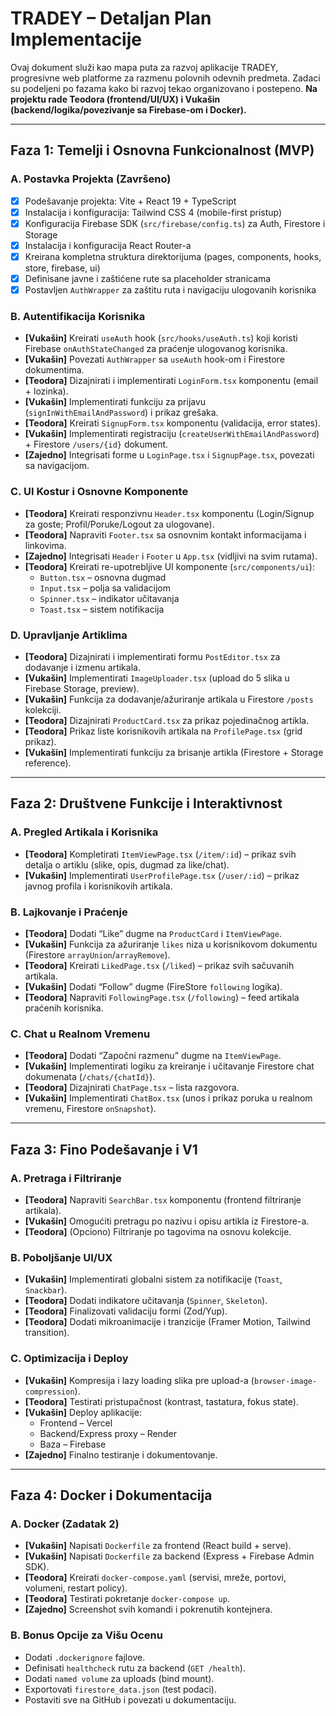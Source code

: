 # TRADEY – Detaljan Plan Implementacije

Ovaj dokument služi kao mapa puta za razvoj aplikacije TRADEY, progresivne web platforme za razmenu polovnih odevnih predmeta.
Zadaci su podeljeni po fazama kako bi razvoj tekao organizovano i postepeno.
**Na projektu rade Teodora (frontend/UI/UX) i Vukašin (backend/logika/povezivanje sa Firebase-om i Docker).**

---

## Faza 1: Temelji i Osnovna Funkcionalnost (MVP)

### A. Postavka Projekta (Završeno)

-   [x] Podešavanje projekta: Vite + React 19 + TypeScript
-   [x] Instalacija i konfiguracija: Tailwind CSS 4 (mobile-first pristup)
-   [x] Konfiguracija Firebase SDK (`src/firebase/config.ts`) za Auth, Firestore i Storage
-   [x] Instalacija i konfiguracija React Router-a
-   [x] Kreirana kompletna struktura direktorijuma (pages, components, hooks, store, firebase, ui)
-   [x] Definisane javne i zaštićene rute sa placeholder stranicama
-   [x] Postavljen `AuthWrapper` za zaštitu ruta i navigaciju ulogovanih korisnika

### B. Autentifikacija Korisnika

-   **[Vukašin]** Kreirati `useAuth` hook (`src/hooks/useAuth.ts`) koji koristi Firebase `onAuthStateChanged` za praćenje ulogovanog korisnika.
-   **[Vukašin]** Povezati `AuthWrapper` sa `useAuth` hook-om i Firestore dokumentima.
-   **[Teodora]** Dizajnirati i implementirati `LoginForm.tsx` komponentu (email + lozinka).
-   **[Vukašin]** Implementirati funkciju za prijavu (`signInWithEmailAndPassword`) i prikaz grešaka.
-   **[Teodora]** Kreirati `SignupForm.tsx` komponentu (validacija, error states).
-   **[Vukašin]** Implementirati registraciju (`createUserWithEmailAndPassword`) + Firestore `/users/{id}` dokument.
-   **[Zajedno]** Integrisati forme u `LoginPage.tsx` i `SignupPage.tsx`, povezati sa navigacijom.

### C. UI Kostur i Osnovne Komponente

-   **[Teodora]** Kreirati responzivnu `Header.tsx` komponentu (Login/Signup za goste; Profil/Poruke/Logout za ulogovane).
-   **[Teodora]** Napraviti `Footer.tsx` sa osnovnim kontakt informacijama i linkovima.
-   **[Zajedno]** Integrisati `Header` i `Footer` u `App.tsx` (vidljivi na svim rutama).
-   **[Teodora]** Kreirati re-upotrebljive UI komponente (`src/components/ui`):
    -   `Button.tsx` – osnovna dugmad
    -   `Input.tsx` – polja sa validacijom
    -   `Spinner.tsx` – indikator učitavanja
    -   `Toast.tsx` – sistem notifikacija

### D. Upravljanje Artiklima

-   **[Teodora]** Dizajnirati i implementirati formu `PostEditor.tsx` za dodavanje i izmenu artikala.
-   **[Vukašin]** Implementirati `ImageUploader.tsx` (upload do 5 slika u Firebase Storage, preview).
-   **[Vukašin]** Funkcija za dodavanje/ažuriranje artikala u Firestore `/posts` kolekciji.
-   **[Teodora]** Dizajnirati `ProductCard.tsx` za prikaz pojedinačnog artikla.
-   **[Teodora]** Prikaz liste korisnikovih artikala na `ProfilePage.tsx` (grid prikaz).
-   **[Vukašin]** Implementirati funkciju za brisanje artikla (Firestore + Storage reference).

---

## Faza 2: Društvene Funkcije i Interaktivnost

### A. Pregled Artikala i Korisnika

-   **[Teodora]** Kompletirati `ItemViewPage.tsx` (`/item/:id`) – prikaz svih detalja o artiklu (slike, opis, dugmad za like/chat).
-   **[Vukašin]** Implementirati `UserProfilePage.tsx` (`/user/:id`) – prikaz javnog profila i korisnikovih artikala.

### B. Lajkovanje i Praćenje

-   **[Teodora]** Dodati “Like” dugme na `ProductCard` i `ItemViewPage`.
-   **[Vukašin]** Funkcija za ažuriranje `likes` niza u korisnikovom dokumentu (Firestore `arrayUnion`/`arrayRemove`).
-   **[Teodora]** Kreirati `LikedPage.tsx` (`/liked`) – prikaz svih sačuvanih artikala.
-   **[Vukašin]** Dodati “Follow” dugme (FireStore `following` logika).
-   **[Teodora]** Napraviti `FollowingPage.tsx` (`/following`) – feed artikala praćenih korisnika.

### C. Chat u Realnom Vremenu

-   **[Teodora]** Dodati “Započni razmenu” dugme na `ItemViewPage`.
-   **[Vukašin]** Implementirati logiku za kreiranje i učitavanje Firestore chat dokumenata (`/chats/{chatId}`).
-   **[Teodora]** Dizajnirati `ChatPage.tsx` – lista razgovora.
-   **[Vukašin]** Implementirati `ChatBox.tsx` (unos i prikaz poruka u realnom vremenu, Firestore `onSnapshot`).

---

## Faza 3: Fino Podešavanje i V1

### A. Pretraga i Filtriranje

-   **[Teodora]** Napraviti `SearchBar.tsx` komponentu (frontend filtriranje artikala).
-   **[Vukašin]** Omogućiti pretragu po nazivu i opisu artikla iz Firestore-a.
-   **[Teodora]** (Opciono) Filtriranje po tagovima na osnovu kolekcije.

### B. Poboljšanje UI/UX

-   **[Vukašin]** Implementirati globalni sistem za notifikacije (`Toast`, `Snackbar`).
-   **[Teodora]** Dodati indikatore učitavanja (`Spinner`, `Skeleton`).
-   **[Teodora]** Finalizovati validaciju formi (Zod/Yup).
-   **[Teodora]** Dodati mikroanimacije i tranzicije (Framer Motion, Tailwind transition).

### C. Optimizacija i Deploy

-   **[Vukašin]** Kompresija i lazy loading slika pre upload-a (`browser-image-compression`).
-   **[Teodora]** Testirati pristupačnost (kontrast, tastatura, fokus state).
-   **[Vukašin]** Deploy aplikacije:
    -   Frontend – Vercel
    -   Backend/Express proxy – Render
    -   Baza – Firebase
-   **[Zajedno]** Finalno testiranje i dokumentovanje.

---

## Faza 4: Docker i Dokumentacija

### A. Docker (Zadatak 2)

-   **[Vukašin]** Napisati `Dockerfile` za frontend (React build + serve).
-   **[Vukašin]** Napisati `Dockerfile` za backend (Express + Firebase Admin SDK).
-   **[Teodora]** Kreirati `docker-compose.yaml` (servisi, mreže, portovi, volumeni, restart policy).
-   **[Teodora]** Testirati pokretanje `docker-compose up`.
-   **[Zajedno]** Screenshot svih komandi i pokrenutih kontejnera.

### B. Bonus Opcije za Višu Ocenu

-   Dodati `.dockerignore` fajlove.
-   Definisati `healthcheck` rutu za backend (`GET /health`).
-   Dodati `named volume` za uploads (bind mount).
-   Exportovati `firestore_data.json` (test podaci).
-   Postaviti sve na GitHub i povezati u dokumentaciju.

